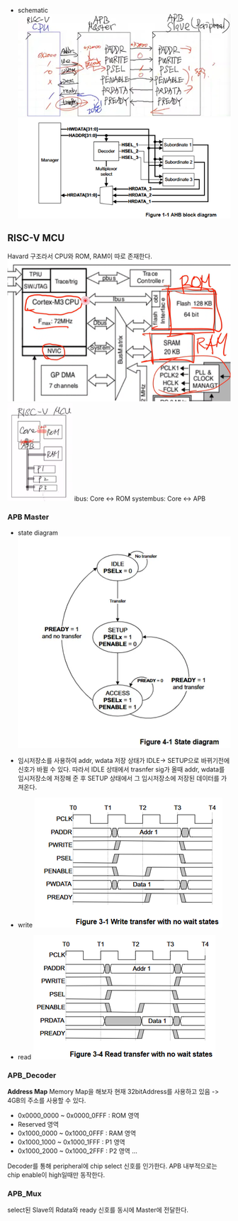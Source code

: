 - schematic
![](image.png)
![](schematic.png)

## RISC-V MCU
Havard 구조라서 CPU와 ROM, RAM이 따로 존재한다.
![](img.png)
![](img2.png)
ibus: Core <-> ROM
systembus: Core <-> APB



### APB Master
- state diagram
![](state_diagram.png)



- 임시저장소를 사용하여 addr, wdata 저장
상태가 IDLE-> SETUP으로 바뀌기전에 신호가 바뀔 수 있다.
따라서 IDLE 상태에서 trasnfer sig가 올때 addr, wdata를 임시저장소에 저장해 준 후 
SETUP 상태에서 그 임시저장소에 저장된 데이터를 가져온다.

- write
![](writeTransfer.png)
- read
![](readTransfer.png)


### APB_Decoder
**Address Map**
Memory Map을 해보자
현재 32bitAddress를 사용하고 있음 -> 4GB의 주소를 사용할 수 있다.


- 0x0000_0000 ~ 0x0000_0FFF : ROM 영역
- Reserved 영역
- 0x1000_0000 ~ 0x1000_0FFF : RAM 영역
- 0x1000_1000 ~ 0x1000_1FFF : P1 영역
- 0x1000_2000 ~ 0x1000_2FFF : P2 영역
...

Decoder를 통해 peripheral에 chip select 신호를 인가한다.
APB 내부적으로는 chip enable이 high일때만 동작한다.


### APB_Mux
select된 Slave의 Rdata와 ready 신호를 동시에  Master에 전달한다.